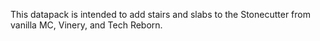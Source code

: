 This datapack is intended to add stairs and slabs to the Stonecutter from vanilla MC, Vinery, and Tech Reborn.